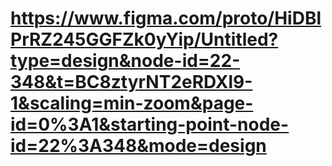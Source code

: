 # https://www.figma.com/proto/HiDBlPrRZ245GGFZk0yYip/Untitled?type=design&node-id=22-348&t=BC8ztyrNT2eRDXl9-1&scaling=min-zoom&page-id=0%3A1&starting-point-node-id=22%3A348&mode=design